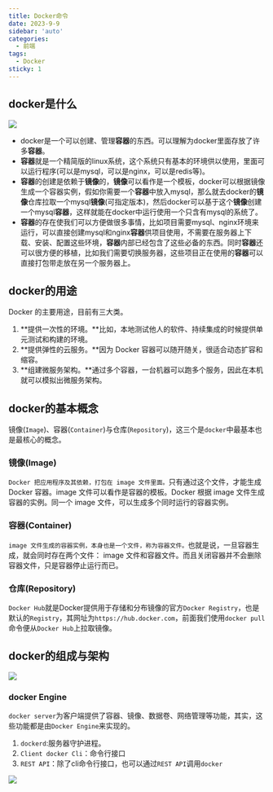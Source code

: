 ```yaml
---
title: Docker命令
date: 2023-9-9
sidebar: 'auto'
categories:
  - 前端
tags:
  - Docker
sticky: 1
---
```


## docker是什么

![](/orangewind/images/docker.png)

- docker是一个可以创建、管理**容器**的东西。可以理解为docker里面存放了许多**容器**。
- **容器**就是一个精简版的linux系统，这个系统只有基本的环境供以使用，里面可以运行程序(可以是mysql，可以是nginx，可以是redis等)。
- **容器**的创建是依赖于**镜像**的，**镜像**可以看作是一个模板，docker可以根据镜像生成一个容器实例，假如你需要一个**容器**中放入mysql，那么就去docker的**镜像**仓库拉取一个mysql**镜像**(可指定版本)，然后docker可以基于这个**镜像**创建一个mysql**容器**，这样就能在docker中运行使用一个只含有mysql的系统了。
- **容器**的存在使我们可以方便做很多事情，比如项目需要mysql、nginx环境来运行，可以直接创建mysql和nginx**容器**供项目使用，不需要在服务器上下载、安装、配置这些环境，**容器**内部已经包含了这些必备的东西。同时**容器**还可以很方便的移植，比如我们需要切换服务器，这些项目正在使用的**容器**可以直接打包带走放在另一个服务器上。



## docker的用途

Docker 的主要用途，目前有三大类。

1. **提供一次性的环境。**比如，本地测试他人的软件、持续集成的时候提供单元测试和构建的环境。
2. **提供弹性的云服务。**因为 Docker 容器可以随开随关，很适合动态扩容和缩容。
3. **组建微服务架构。**通过多个容器，一台机器可以跑多个服务，因此在本机就可以模拟出微服务架构。



## docker的基本概念

镜像(`Image`)、容器(`Container`)与仓库(`Repository`)，这三个是`docker`中最基本也是最核心的概念。

### 镜像(Image)

`Docker 把应用程序及其依赖，打包在 image 文件里面。`只有通过这个文件，才能生成 Docker 容器。image 文件可以看作是容器的模板。Docker 根据 image 文件生成容器的实例。同一个 image 文件，可以生成多个同时运行的容器实例。

### 容器(Container)

`image 文件生成的容器实例，本身也是一个文件，称为容器文件。`也就是说，一旦容器生成，就会同时存在两个文件： image 文件和容器文件。而且关闭容器并不会删除容器文件，只是容器停止运行而已。

### 仓库(Repository)

`Docker Hub`就是Docker提供用于存储和分布镜像的官方`Docker Registry`，也是默认的`Registry`，其网址为`https://hub.docker.com`，前面我们使用`docker pull`命令便从`Docker Hub`上拉取镜像。



## docker的组成与架构

![](/orangewind/images/dockerServer.png)

### docker Engine

`docker server`为客户端提供了容器、镜像、数据卷、网络管理等功能，其实，这些功能都是由`Docker Engine`来实现的。

1. `dockerd`:服务器守护进程。
2. `Client docker Cli`：命令行接口
3. `REST API`：除了cli命令行接口，也可以通过`REST API`调用`docker`

![](/orangewind/images/dockerEngine.png)

